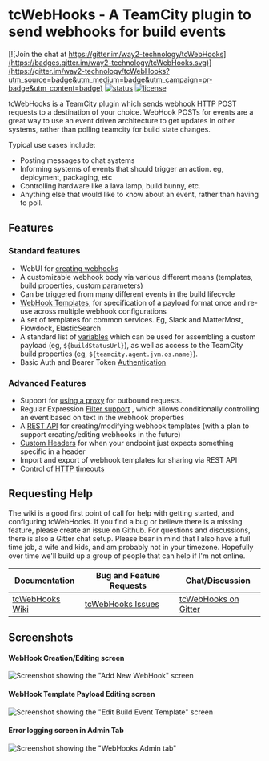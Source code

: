 

# tcWebHooks - A TeamCity plugin to send webhooks for build events

[![Join the chat at https://gitter.im/way2-technology/tcWebHooks](https://badges.gitter.im/way2-technology/tcWebHooks.svg)](https://gitter.im/way2-technology/tcWebHooks?utm_source=badge&utm_medium=badge&utm_campaign=pr-badge&utm_content=badge)
[![status](https://teamcity.jetbrains.com/app/rest/builds/buildType:WebHooksAndOtherPlugins_TcWebHooks/statusIcon)](https://teamcity.jetbrains.com/viewType.html?buildTypeId=WebHooksAndOtherPlugins_TcWebHooks&guest=1)
[![license](https://img.shields.io/badge/license-MIT%20License-blue.svg?style=flat)](https://opensource.org/licenses/MIT)

tcWebHooks is a TeamCity plugin which sends webhook HTTP POST requests to a destination of your choice.
WebHook POSTs for events are a great way to use an event driven architecture to get updates in other systems, rather than polling teamcity for build state changes.  

Typical use cases include:
- Posting messages to chat systems
- Informing systems of events that should trigger an action. eg, deployment, packaging, etc
- Controlling hardware like a lava lamp, build bunny, etc.
- Anything else that would like to know about an event, rather than having to poll.

## Features

### Standard features
- WebUI for [creating webhooks](https://github.com/way2-technology/tcWebHooks/wiki/Creating-a-WebHook "Creating a WebHook") 
- A customizable webhook body via various different means (templates, build properties, custom parameters)
- Can be triggered from many different events in the build lifecycle
- [WebHook Templates](https://github.com/way2-technology/tcWebHooks/wiki/WebHook-Templates-:-An-Introduction), for specification of a payload format once and re-use across multiple webhook configurations
- A set of templates for common services. Eg, Slack and MatterMost, Flowdock, ElasticSearch
- A standard list of [variables](https://github.com/way2-technology/tcWebHooks/wiki/Example-Webhook-output "Example Webhook output") which can be used for assembling a custom payload (eg, `${buildStatusUrl}`), as well as access to the TeamCity build properties (eg, `${teamcity.agent.jvm.os.name}`).
- Basic Auth and Bearer Token [Authentication](https://github.com/way2-technology/tcWebHooks/wiki/Enabling-Authentication) 

### Advanced Features
- Support for [using a proxy](https://github.com/way2-technology/tcWebHooks/wiki/Using-a-proxy-server "Using a proxy server")  for outbound requests.
- Regular Expression [Filter support](https://github.com/way2-technology/tcWebHooks/wiki/Applying-Filtering-Criteria-To-WebHook-Execution "Applying Filtering Criteria To WebHook Execution") , which allows conditionally controlling an event based on text in the webhook properties 
- A [REST API](https://github.com/way2-technology/tcWebHooks/wiki/WebHooks-REST-API "WebHooks REST API")  for creating/modifying webhook templates (with a plan to support creating/editing webhooks in the future)
- [Custom Headers](https://github.com/way2-technology/tcWebHooks/wiki/Custom-Headers) for when your endpoint just expects something specific in a header
- Import and export of webhook templates for sharing via REST API
- Control of [HTTP timeouts](https://github.com/way2-technology/tcWebHooks/wiki/Adjusting-HTTP-timeouts-on-a-webhook "Adjusting HTTP timeouts on a webhook") 

## Requesting Help
The wiki is a good first point of call for help with getting started, and configuring tcWebHooks. If you find a bug or believe there is a missing feature, please create an issue on Github. For questions and discussions, there is also a Gitter chat setup. Please bear in mind that I also have a full time job, a wife and kids, and am probably not in your timezone. Hopefully over time we'll build up a group of people that can help if I'm not online.

Documentation | Bug and Feature Requests | Chat/Discussion
------------- | ------------------------ | ---------------
[tcWebHooks Wiki](https://github.com/way2-technology/tcWebHooks/wiki)  | [tcWebHooks Issues](https://github.com/way2-technology/tcWebHooks/issues)  |  [tcWebHooks on Gitter](https://gitter.im/way2-technology/tcWebHooks)

## Screenshots
#### WebHook Creation/Editing screen
![Screenshot showing the "Add New WebHook" screen](https://raw.githubusercontent.com/way2-technology/tcWebHooks/master/docs/images/Screenshot_AddWebHook_04_ConfigureUrlFormatAndEvents.png "Add New WebHook") 

#### WebHook Template Payload Editing screen
![Screenshot showing the "Edit Build Event Template" screen](https://raw.githubusercontent.com/way2-technology/tcWebHooks/master/docs/images/Screenshot_Templates_EditBuildEventTemplate.png "Edit Build Event Template") 

#### Error logging screen in Admin Tab
![Screenshot showing the "WebHooks Admin tab"](https://raw.githubusercontent.com/way2-technology/tcWebHooks/master/docs/images/Screenshot_AdminTab_StatsAndErrors.png "WebHooks Admin Tab in TeamCity administration section") 
